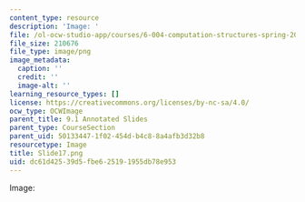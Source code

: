 ```yaml
---
content_type: resource
description: 'Image: '
file: /ol-ocw-studio-app/courses/6-004-computation-structures-spring-2017/dc61d42539d5fbe625191955db78e953_Slide17.png
file_size: 210676
file_type: image/png
image_metadata:
  caption: ''
  credit: ''
  image-alt: ''
learning_resource_types: []
license: https://creativecommons.org/licenses/by-nc-sa/4.0/
ocw_type: OCWImage
parent_title: 9.1 Annotated Slides
parent_type: CourseSection
parent_uid: 50133447-1f02-454d-b4c8-8a4afb3d32b8
resourcetype: Image
title: Slide17.png
uid: dc61d425-39d5-fbe6-2519-1955db78e953
---
```

Image: 